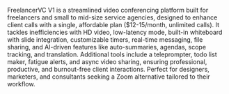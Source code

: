 FreelancerVC V1 is a streamlined video conferencing platform built for freelancers and small to mid-size service agencies, designed to enhance client calls with a single, affordable plan ($12-15/month, unlimited calls). It tackles inefficiencies with HD video, low-latency mode, built-in whiteboard with slide integration, customizable timers, real-time messaging, file sharing, and AI-driven features like auto-summaries, agendas, scope tracking, and translation. Additional tools include a teleprompter, todo list maker, fatigue alerts, and async video sharing, ensuring professional, productive, and burnout-free client interactions. Perfect for designers, marketers, and consultants seeking a Zoom alternative tailored to their workflow.